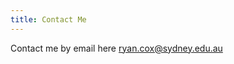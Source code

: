 ```yaml
---
title: Contact Me
---
```


Contact me by email here [ryan.cox@sydney.edu.au](mailto:ryan.cox@sydney.edu.au)